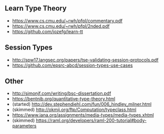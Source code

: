 ## Learn Type Theory
* https://www.cs.cmu.edu/~rwh/pfpl/commentary.pdf
* https://www.cs.cmu.edu/~rwh/pfpl/2nded.pdf
* https://github.com/jozefg/learn-tt

## Session Types
* http://spw17.langsec.org/papers/tse-validating-session-protocols.pdf
* https://github.com/epsrc-abcd/session-types-use-cases

## Other
* http://simonjf.com/writing/bsc-dissertation.pdf
* https://bentnib.org/quantitative-type-theory.html
* (started) http://dev.stephendiehl.com/fun/006_hindley_milner.html
* (skimmed) http://okmij.org/ftp/Computation/typeclass.html
* https://www.iana.org/assignments/media-types/media-types.xhtml
* (skimmed)  https://raml.org/developers/raml-200-tutorial#body-parameters
